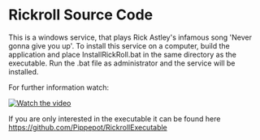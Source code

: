 # Rickroll Source Code

This is a windows service, that plays Rick Astley's infamous song 'Never gonna give you up'.
To install this service on a computer, build the application and place InstallRickRoll.bat in the same directory as the executable.
Run the .bat file as administrator and the service will be installed.

For further information watch:

[![Watch the video](https://img.youtube.com/vi/wh1MN_Jsndc/maxresdefault.jpg)](https://youtu.be/wh1MN_Jsndc)

If you are only interested in the executable it can be found here
https://github.com/Pippepot/RickrollExecutable
